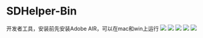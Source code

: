 # SDHelper-Bin
开发者工具，安装前先安装Adobe AIR，可以在mac和win上运行
 ![](https://box.kancloud.cn/e72f48d067f38325e8bce143ae03263c_965x705.png)
 ![](https://box.kancloud.cn/f1c6d430270cb6aecd669ca5c65424c5_962x672.png)
 ![](https://box.kancloud.cn/460cc43f50afe029e6dcb424d1dd3f64_963x672.png)
 ![](https://box.kancloud.cn/2bbd1490cb947b29cc566c1d07f26989_966x690.png)
 ![](https://box.kancloud.cn/aab4cb457dae925226a59a71c8a3d819_964x690.png)
